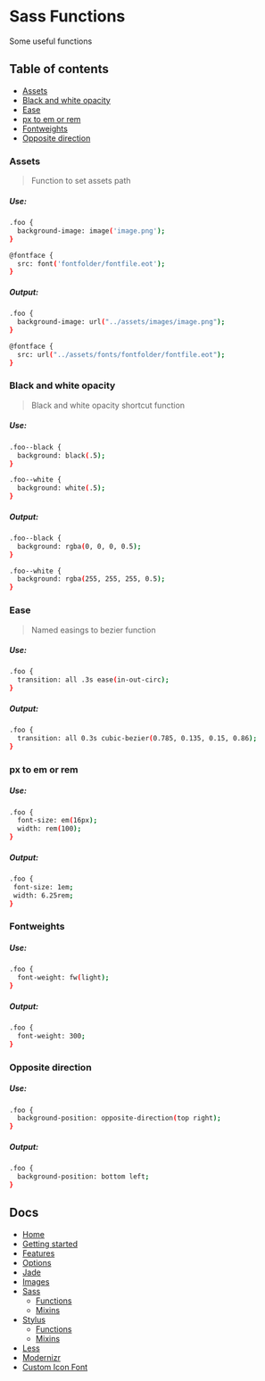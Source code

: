 # Sass Functions

Some useful functions

## Table of contents
- [Assets](#assets)
- [Black and white opacity](#black-and-white-opacity)
- [Ease](#ease)
- [px to em or rem](#px-to-em-or-rem)
- [Fontweights](#fontweights)
- [Opposite direction](#opposite-direction)

### Assets
> Function to set assets path

##### Use:

```sh
.foo {
  background-image: image('image.png');
}

@fontface {
  src: font('fontfolder/fontfile.eot');
}
```

##### Output:

```sh
.foo {
  background-image: url("../assets/images/image.png");
}

@fontface {
  src: url("../assets/fonts/fontfolder/fontfile.eot");
}
```

### Black and white opacity
> Black and white opacity shortcut function

##### Use:

```sh
.foo--black {
  background: black(.5);
}

.foo--white {
  background: white(.5);
}
```

##### Output:

```sh
.foo--black {
  background: rgba(0, 0, 0, 0.5);
}

.foo--white {
  background: rgba(255, 255, 255, 0.5);
}
```

### Ease
> Named easings to bezier function
##### Use:

```sh
.foo {
  transition: all .3s ease(in-out-circ);
}
```

##### Output:

```sh
.foo {
  transition: all 0.3s cubic-bezier(0.785, 0.135, 0.15, 0.86);
}
```

### px to em or rem

 ##### Use:

 ```sh
 .foo {
   font-size: em(16px);
   width: rem(100);
 }
 ```

 ##### Output:

 ```sh
 .foo {
  font-size: 1em;
  width: 6.25rem;
}
 ```

### Fontweights

##### Use:
```sh
.foo {
  font-weight: fw(light);
}
```

##### Output:
```sh
.foo {
  font-weight: 300;
}
```


### Opposite direction

##### Use:

```sh
.foo {
  background-position: opposite-direction(top right);
}
```

##### Output:

```sh
.foo {
  background-position: bottom left;
}
```


## Docs

- [Home](/README.md)
- [Getting started](/docs/getting-started.md)
- [Features](/docs/features.md)
- [Options](/docs/options.md)
- [Jade](/docs/jade)
- [Images](/docs/images.md)
- [Sass](/docs/sass/sass.md)
	- [Functions](/docs/sass/functions.md)
	- [Mixins](/docs/sass/mixins.md)
- [Stylus](/docs/stylus/stylus.md)
	- [Functions](/docs/stylus/functions.md)
	- [Mixins](/docs/stylus/mixins.md)
- [Less](/docs/less/less.md)
- [Modernizr](/docs/modernizr.md)
- [Custom Icon Font](/docs/custom-icon-font.md)
